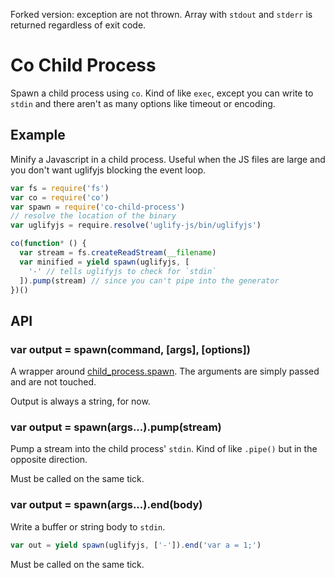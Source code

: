 Forked version: exception are not thrown.  Array with `stdout` and `stderr`
is returned regardless of exit code.

# Co Child Process

Spawn a child process using `co`. Kind of like `exec`, except you can write to `stdin` and there aren't as many options like timeout or encoding.

## Example

Minify a Javascript in a child process. Useful when the JS files are large and you don't want uglifyjs blocking the event loop.

```js
var fs = require('fs')
var co = require('co')
var spawn = require('co-child-process')
// resolve the location of the binary
var uglifyjs = require.resolve('uglify-js/bin/uglifyjs')

co(function* () {
  var stream = fs.createReadStream(__filename)
  var minified = yield spawn(uglifyjs, [
    '-' // tells uglifyjs to check for `stdin`
  ]).pump(stream) // since you can't pipe into the generator
})()
```

## API

### var output = spawn(command, [args], [options])

A wrapper around [child_process.spawn](http://nodejs.org/api/child_process.html#child_process_child_process_spawn_command_args_options). The arguments are simply passed and are not touched.

Output is always a string, for now.

### var output = spawn(args...).pump(stream)

Pump a stream into the child process' `stdin`. Kind of like `.pipe()` but in the opposite direction.

Must be called on the same tick.

### var output = spawn(args...).end(body)

Write a buffer or string body to `stdin`.

```js
var out = yield spawn(uglifyjs, ['-']).end('var a = 1;')
```

Must be called on the same tick.

